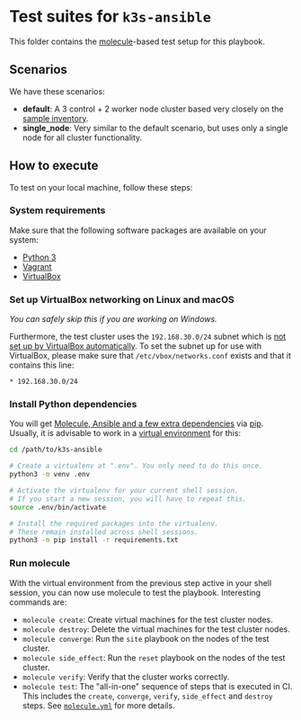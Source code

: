 # Test suites for `k3s-ansible`

This folder contains the [molecule](https://molecule.rtfd.io/)-based test setup for this playbook.

## Scenarios

We have these scenarios:

- **default**:
  A 3 control + 2 worker node cluster based very closely on the [sample inventory](../inventory/sample/).
- **single_node**:
  Very similar to the default scenario, but uses only a single node for all cluster functionality.

## How to execute

To test on your local machine, follow these steps:

### System requirements

Make sure that the following software packages are available on your system:

- [Python 3](https://www.python.org/downloads)
- [Vagrant](https://www.vagrantup.com/downloads)
- [VirtualBox](https://www.virtualbox.org/wiki/Downloads)

### Set up VirtualBox networking on Linux and macOS

_You can safely skip this if you are working on Windows._

Furthermore, the test cluster uses the `192.168.30.0/24` subnet which is [not set up by VirtualBox automatically](https://www.virtualbox.org/manual/ch06.html#network_hostonly).
To set the subnet up for use with VirtualBox, please make sure that `/etc/vbox/networks.conf` exists and that it contains this line:

```
* 192.168.30.0/24
```

### Install Python dependencies

You will get [Molecule, Ansible and a few extra dependencies](../requirements.txt) via [pip](https://pip.pypa.io/).
Usually, it is advisable to work in a [virtual environment](https://docs.python.org/3/tutorial/venv.html) for this:

```bash
cd /path/to/k3s-ansible

# Create a virtualenv at ".env". You only need to do this once.
python3 -m venv .env

# Activate the virtualenv for your current shell session.
# If you start a new session, you will have to repeat this.
source .env/bin/activate

# Install the required packages into the virtualenv.
# These remain installed across shell sessions.
python3 -m pip install -r requirements.txt
```

### Run molecule

With the virtual environment from the previous step active in your shell session, you can now use molecule to test the playbook.
Interesting commands are:

- `molecule create`: Create virtual machines for the test cluster nodes.
- `molecule destroy`: Delete the virtual machines for the test cluster nodes.
- `molecule converge`: Run the `site` playbook on the nodes of the test cluster.
- `molecule side_effect`: Run the `reset` playbook on the nodes of the test cluster.
- `molecule verify`: Verify that the cluster works correctly.
- `molecule test`: The "all-in-one" sequence of steps that is executed in CI.
  This includes the `create`, `converge`, `verify`, `side_effect` and `destroy` steps.
  See [`molecule.yml`](default/molecule.yml) for more details.
